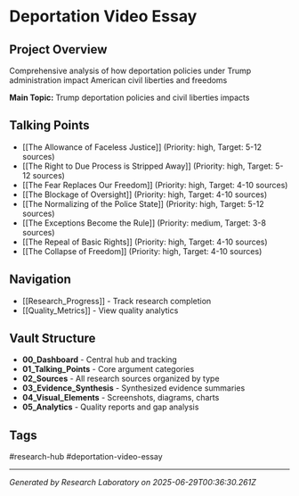 # Deportation Video Essay

## Project Overview
Comprehensive analysis of how deportation policies under Trump administration impact American civil liberties and freedoms

**Main Topic:** Trump deportation policies and civil liberties impacts

## Talking Points
- [[The Allowance of Faceless Justice]] (Priority: high, Target: 5-12 sources)
- [[The Right to Due Process is Stripped Away]] (Priority: high, Target: 5-12 sources)
- [[The Fear Replaces Our Freedom]] (Priority: high, Target: 4-10 sources)
- [[The Blockage of Oversight]] (Priority: high, Target: 4-10 sources)
- [[The Normalizing of the Police State]] (Priority: high, Target: 5-12 sources)
- [[The Exceptions Become the Rule]] (Priority: medium, Target: 3-8 sources)
- [[The Repeal of Basic Rights]] (Priority: high, Target: 4-10 sources)
- [[The Collapse of Freedom]] (Priority: high, Target: 4-10 sources)

## Navigation
- [[Research_Progress]] - Track research completion
- [[Quality_Metrics]] - View quality analytics

## Vault Structure
- **00_Dashboard** - Central hub and tracking
- **01_Talking_Points** - Core argument categories
- **02_Sources** - All research sources organized by type
- **03_Evidence_Synthesis** - Synthesized evidence summaries
- **04_Visual_Elements** - Screenshots, diagrams, charts
- **05_Analytics** - Quality reports and gap analysis

## Tags
#research-hub #deportation-video-essay

---
*Generated by Research Laboratory on 2025-06-29T00:36:30.261Z*
